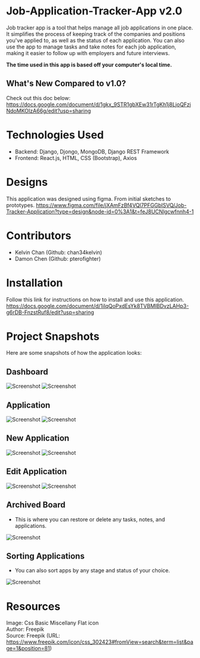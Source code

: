 
# Job-Application-Tracker-App v2.0

Job tracker app is a tool that helps manage all job applications in one place. It simplifies the process of keeping track of the companies and positions you've applied to, as well as the status of each application. You can also use the app to manage tasks and take notes for each job application, making it easier to follow up with employers and future interviews. 

**The time used in this app is based off your computer's local time.**

## What's New Compared to v1.0?

Check out this doc below:
https://docs.google.com/document/d/1gkx_9STR1gbXEw31rTgKh1j8LjoQFzjNdoMKOIzA66g/edit?usp=sharing

# Technologies Used

- Backend: Django, Djongo, MongoDB, Django REST Framework
- Frontend: React.js, HTML, CSS (Bootstrap), Axios

# Designs

This application was designed using figma. From initial sketches to prototypes.
https://www.figma.com/file/jXAmFzBf4VQl7PFGGbISVQ/Job-Tracker-Application?type=design&node-id=0%3A1&t=feJ8UCNlgcwfnnh4-1

# Contributors
- Kelvin Chan (Github: chan34kelvin)
- Damon Chen (Github: pterofighter)

# Installation
Follow this link for instructions on how to install and use this application.
https://docs.google.com/document/d/1iIqQoPxdEsYk8TVBMIBDvzLAHp3-g6rDB-FnzstRuf8/edit?usp=sharing

# Project Snapshots

Here are some snapshots of how the application looks:

## Dashboard
![Screenshot](./images/App_v2.0_Screenshots/Dashboard_With_Stage_(Top).png)
![Screenshot](./images/App_v2.0_Screenshots/Dashboard_(Bottom).png)

## Application
![Screenshot](./images/App_v2.0_Screenshots/Job_Tracking_Page_(Top).png)
![Screenshot](./images/App_v2.0_Screenshots/Job_Tracking_Page_(Bottom).png)

## New Application
![Screenshot](./images/App_v2.0_Screenshots/Job_Create_Form_(Top).png)
![Screenshot](./images/App_v2.0_Screenshots/Job_Create_Form_(Bottom).png)

## Edit Application
![Screenshot](./images/App_v2.0_Screenshots/Editing_Job_Form_(Top).png)
![Screenshot](./images/App_v2.0_Screenshots/Editing_Job_Form_(Bottom).png)

## Archived Board
- This is where you can restore or delete any tasks, notes, and applications.

![Screenshot](./images/App_v2.0_Screenshots/Archived_Board.png)

## Sorting Applications
- You can also sort apps by any stage and status of your choice.

![Screenshot](./images/App_v2.0_Screenshots/Jobs_Sort_By_Stage.png)

# Resources

Image: Css Basic Miscellany Flat icon  
Author: Freepik  
Source: Freepik (URL: https://www.freepik.com/icon/css_302423#fromView=search&term=list&page=1&position=81)  